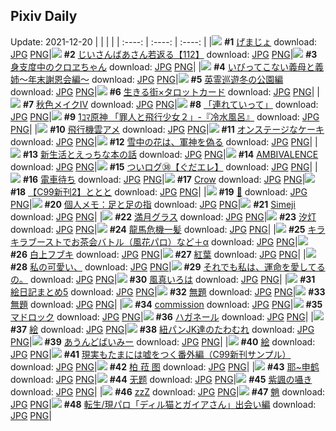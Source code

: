 ## Pixiv Daily
Update: 2021-12-20
|      |      |      |
| :----: | :----: | :----: |
|![](https://pixiv.microyu.workers.dev/c/240x480/img-master/img/2021/12/18/00/00/11/94839116_p0_master1200.jpg) **#1** [げまじょ](https://www.pixiv.net/artworks/94839116) download: [JPG](https://pixiv.microyu.workers.dev/img-original/img/2021/12/18/00/00/11/94839116_p0.jpg) [PNG](https://pixiv.microyu.workers.dev/img-original/img/2021/12/18/00/00/11/94839116_p0.png)|![](https://pixiv.microyu.workers.dev/c/240x480/img-master/img/2021/12/18/11/13/09/94846473_p0_master1200.jpg) **#2** [じいさんばあさん若返る【112】](https://www.pixiv.net/artworks/94846473) download: [JPG](https://pixiv.microyu.workers.dev/img-original/img/2021/12/18/11/13/09/94846473_p0.jpg) [PNG](https://pixiv.microyu.workers.dev/img-original/img/2021/12/18/11/13/09/94846473_p0.png)|![](https://pixiv.microyu.workers.dev/c/240x480/img-master/img/2021/12/18/00/00/06/94839073_p0_master1200.jpg) **#3** [身支度中のクロヱちゃん](https://www.pixiv.net/artworks/94839073) download: [JPG](https://pixiv.microyu.workers.dev/img-original/img/2021/12/18/00/00/06/94839073_p0.jpg) [PNG](https://pixiv.microyu.workers.dev/img-original/img/2021/12/18/00/00/06/94839073_p0.png)|
|![](https://pixiv.microyu.workers.dev/c/240x480/img-master/img/2021/12/18/00/31/04/94840079_p0_master1200.jpg) **#4** [いびってこない義母と義姉～年末謝恩会編～](https://www.pixiv.net/artworks/94840079) download: [JPG](https://pixiv.microyu.workers.dev/img-original/img/2021/12/18/00/31/04/94840079_p0.jpg) [PNG](https://pixiv.microyu.workers.dev/img-original/img/2021/12/18/00/31/04/94840079_p0.png)|![](https://pixiv.microyu.workers.dev/c/240x480/img-master/img/2021/12/19/14/35/55/94872747_p0_master1200.jpg) **#5** [英霊巡遊冬の公園編](https://www.pixiv.net/artworks/94872747) download: [JPG](https://pixiv.microyu.workers.dev/img-original/img/2021/12/19/14/35/55/94872747_p0.jpg) [PNG](https://pixiv.microyu.workers.dev/img-original/img/2021/12/19/14/35/55/94872747_p0.png)|![](https://pixiv.microyu.workers.dev/c/240x480/img-master/img/2021/12/18/00/00/46/94839245_p0_master1200.jpg) **#6** [生きる街×タロットカード](https://www.pixiv.net/artworks/94839245) download: [JPG](https://pixiv.microyu.workers.dev/img-original/img/2021/12/18/00/00/46/94839245_p0.jpg) [PNG](https://pixiv.microyu.workers.dev/img-original/img/2021/12/18/00/00/46/94839245_p0.png)|
|![](https://pixiv.microyu.workers.dev/c/240x480/img-master/img/2021/12/18/00/00/01/94839020_p0_master1200.jpg) **#7** [秋色メイクⅣ](https://www.pixiv.net/artworks/94839020) download: [JPG](https://pixiv.microyu.workers.dev/img-original/img/2021/12/18/00/00/01/94839020_p0.jpg) [PNG](https://pixiv.microyu.workers.dev/img-original/img/2021/12/18/00/00/01/94839020_p0.png)|![](https://pixiv.microyu.workers.dev/c/240x480/img-master/img/2021/12/18/00/00/13/94839131_p0_master1200.jpg) **#8** [「連れていって」](https://www.pixiv.net/artworks/94839131) download: [JPG](https://pixiv.microyu.workers.dev/img-original/img/2021/12/18/00/00/13/94839131_p0.jpg) [PNG](https://pixiv.microyu.workers.dev/img-original/img/2021/12/18/00/00/13/94839131_p0.png)|![](https://pixiv.microyu.workers.dev/c/240x480/img-master/img/2021/12/18/01/20/28/94840425_p0_master1200.jpg) **#9** [1ｺﾏ原神 「罪人と飛行少女２」-『冷水風呂』](https://www.pixiv.net/artworks/94840425) download: [JPG](https://pixiv.microyu.workers.dev/img-original/img/2021/12/18/01/20/28/94840425_p0.jpg) [PNG](https://pixiv.microyu.workers.dev/img-original/img/2021/12/18/01/20/28/94840425_p0.png)|
|![](https://pixiv.microyu.workers.dev/c/240x480/img-master/img/2021/12/18/20/30/00/94855974_p0_master1200.jpg) **#10** [飛行機雲アメ](https://www.pixiv.net/artworks/94855974) download: [JPG](https://pixiv.microyu.workers.dev/img-original/img/2021/12/18/20/30/00/94855974_p0.jpg) [PNG](https://pixiv.microyu.workers.dev/img-original/img/2021/12/18/20/30/00/94855974_p0.png)|![](https://pixiv.microyu.workers.dev/c/240x480/img-master/img/2021/12/19/07/30/00/94867142_p0_master1200.jpg) **#11** [オンステージなケーキ](https://www.pixiv.net/artworks/94867142) download: [JPG](https://pixiv.microyu.workers.dev/img-original/img/2021/12/19/07/30/00/94867142_p0.jpg) [PNG](https://pixiv.microyu.workers.dev/img-original/img/2021/12/19/07/30/00/94867142_p0.png)|![](https://pixiv.microyu.workers.dev/c/240x480/img-master/img/2021/12/18/00/00/13/94839133_p0_master1200.jpg) **#12** [雪中の花は、軍神を偽る](https://www.pixiv.net/artworks/94839133) download: [JPG](https://pixiv.microyu.workers.dev/img-original/img/2021/12/18/00/00/13/94839133_p0.jpg) [PNG](https://pixiv.microyu.workers.dev/img-original/img/2021/12/18/00/00/13/94839133_p0.png)|
|![](https://pixiv.microyu.workers.dev/c/240x480/img-master/img/2021/12/18/21/00/04/94856645_p0_master1200.jpg) **#13** [新生活とえっちな本の話](https://www.pixiv.net/artworks/94856645) download: [JPG](https://pixiv.microyu.workers.dev/img-original/img/2021/12/18/21/00/04/94856645_p0.jpg) [PNG](https://pixiv.microyu.workers.dev/img-original/img/2021/12/18/21/00/04/94856645_p0.png)|![](https://pixiv.microyu.workers.dev/c/240x480/img-master/img/2021/12/18/22/45/26/94859309_p0_master1200.jpg) **#14** [AMBIVALENCE](https://www.pixiv.net/artworks/94859309) download: [JPG](https://pixiv.microyu.workers.dev/img-original/img/2021/12/18/22/45/26/94859309_p0.jpg) [PNG](https://pixiv.microyu.workers.dev/img-original/img/2021/12/18/22/45/26/94859309_p0.png)|![](https://pixiv.microyu.workers.dev/c/240x480/img-master/img/2021/12/18/08/08/57/94844594_p0_master1200.jpg) **#15** [ついログ㊳【ぐだエレ】](https://www.pixiv.net/artworks/94844594) download: [JPG](https://pixiv.microyu.workers.dev/img-original/img/2021/12/18/08/08/57/94844594_p0.jpg) [PNG](https://pixiv.microyu.workers.dev/img-original/img/2021/12/18/08/08/57/94844594_p0.png)|
|![](https://pixiv.microyu.workers.dev/c/240x480/img-master/img/2021/12/18/00/00/27/94839035_p0_master1200.jpg) **#16** [電車待ち](https://www.pixiv.net/artworks/94839035) download: [JPG](https://pixiv.microyu.workers.dev/img-original/img/2021/12/18/00/00/27/94839035_p0.jpg) [PNG](https://pixiv.microyu.workers.dev/img-original/img/2021/12/18/00/00/27/94839035_p0.png)|![](https://pixiv.microyu.workers.dev/c/240x480/img-master/img/2021/12/19/05/56/18/94863669_p0_master1200.jpg) **#17** [Crow](https://www.pixiv.net/artworks/94863669) download: [JPG](https://pixiv.microyu.workers.dev/img-original/img/2021/12/19/05/56/18/94863669_p0.jpg) [PNG](https://pixiv.microyu.workers.dev/img-original/img/2021/12/19/05/56/18/94863669_p0.png)|![](https://pixiv.microyu.workers.dev/c/240x480/img-master/img/2021/12/18/00/35/38/94840176_p0_master1200.jpg) **#18** [【C99新刊2】ととと](https://www.pixiv.net/artworks/94840176) download: [JPG](https://pixiv.microyu.workers.dev/img-original/img/2021/12/18/00/35/38/94840176_p0.jpg) [PNG](https://pixiv.microyu.workers.dev/img-original/img/2021/12/18/00/35/38/94840176_p0.png)|
|![](https://pixiv.microyu.workers.dev/c/240x480/img-master/img/2021/12/18/15/54/09/94850704_p0_master1200.jpg) **#19** [💼](https://www.pixiv.net/artworks/94850704) download: [JPG](https://pixiv.microyu.workers.dev/img-original/img/2021/12/18/15/54/09/94850704_p0.jpg) [PNG](https://pixiv.microyu.workers.dev/img-original/img/2021/12/18/15/54/09/94850704_p0.png)|![](https://pixiv.microyu.workers.dev/c/240x480/img-master/img/2021/12/18/09/00/01/94845039_p0_master1200.jpg) **#20** [個人メモ：足と足の指](https://www.pixiv.net/artworks/94845039) download: [JPG](https://pixiv.microyu.workers.dev/img-original/img/2021/12/18/09/00/01/94845039_p0.jpg) [PNG](https://pixiv.microyu.workers.dev/img-original/img/2021/12/18/09/00/01/94845039_p0.png)|![](https://pixiv.microyu.workers.dev/c/240x480/img-master/img/2021/12/19/11/28/59/94869727_p0_master1200.jpg) **#21** [Simeji](https://www.pixiv.net/artworks/94869727) download: [JPG](https://pixiv.microyu.workers.dev/img-original/img/2021/12/19/11/28/59/94869727_p0.jpg) [PNG](https://pixiv.microyu.workers.dev/img-original/img/2021/12/19/11/28/59/94869727_p0.png)|
|![](https://pixiv.microyu.workers.dev/c/240x480/img-master/img/2021/12/19/20/30/00/94880039_p0_master1200.jpg) **#22** [満月グラス](https://www.pixiv.net/artworks/94880039) download: [JPG](https://pixiv.microyu.workers.dev/img-original/img/2021/12/19/20/30/00/94880039_p0.jpg) [PNG](https://pixiv.microyu.workers.dev/img-original/img/2021/12/19/20/30/00/94880039_p0.png)|![](https://pixiv.microyu.workers.dev/c/240x480/img-master/img/2021/12/18/18/49/13/94853825_p0_master1200.jpg) **#23** [汐灯](https://www.pixiv.net/artworks/94853825) download: [JPG](https://pixiv.microyu.workers.dev/img-original/img/2021/12/18/18/49/13/94853825_p0.jpg) [PNG](https://pixiv.microyu.workers.dev/img-original/img/2021/12/18/18/49/13/94853825_p0.png)|![](https://pixiv.microyu.workers.dev/c/240x480/img-master/img/2021/12/18/22/29/39/94858926_p0_master1200.jpg) **#24** [龍馬危機一髪](https://www.pixiv.net/artworks/94858926) download: [JPG](https://pixiv.microyu.workers.dev/img-original/img/2021/12/18/22/29/39/94858926_p0.jpg) [PNG](https://pixiv.microyu.workers.dev/img-original/img/2021/12/18/22/29/39/94858926_p0.png)|
|![](https://pixiv.microyu.workers.dev/c/240x480/img-master/img/2021/12/18/17/01/27/94851922_p0_master1200.jpg) **#25** [キラキラブーストでお茶会バトル（風花パロ）など＋α](https://www.pixiv.net/artworks/94851922) download: [JPG](https://pixiv.microyu.workers.dev/img-original/img/2021/12/18/17/01/27/94851922_p0.jpg) [PNG](https://pixiv.microyu.workers.dev/img-original/img/2021/12/18/17/01/27/94851922_p0.png)|![](https://pixiv.microyu.workers.dev/c/240x480/img-master/img/2021/12/18/00/05/28/94839436_p0_master1200.jpg) **#26** [白上フブキ](https://www.pixiv.net/artworks/94839436) download: [JPG](https://pixiv.microyu.workers.dev/img-original/img/2021/12/18/00/05/28/94839436_p0.jpg) [PNG](https://pixiv.microyu.workers.dev/img-original/img/2021/12/18/00/05/28/94839436_p0.png)|![](https://pixiv.microyu.workers.dev/c/240x480/img-master/img/2021/12/19/08/14/45/94861285_p0_master1200.jpg) **#27** [紅葉](https://www.pixiv.net/artworks/94861285) download: [JPG](https://pixiv.microyu.workers.dev/img-original/img/2021/12/19/08/14/45/94861285_p0.jpg) [PNG](https://pixiv.microyu.workers.dev/img-original/img/2021/12/19/08/14/45/94861285_p0.png)|
|![](https://pixiv.microyu.workers.dev/c/240x480/img-master/img/2021/12/18/00/22/33/94839901_p0_master1200.jpg) **#28** [私の可愛い、](https://www.pixiv.net/artworks/94839901) download: [JPG](https://pixiv.microyu.workers.dev/img-original/img/2021/12/18/00/22/33/94839901_p0.jpg) [PNG](https://pixiv.microyu.workers.dev/img-original/img/2021/12/18/00/22/33/94839901_p0.png)|![](https://pixiv.microyu.workers.dev/c/240x480/img-master/img/2021/12/18/16/50/42/94851709_p0_master1200.jpg) **#29** [それでも私は、運命を愛してるの。](https://www.pixiv.net/artworks/94851709) download: [JPG](https://pixiv.microyu.workers.dev/img-original/img/2021/12/18/16/50/42/94851709_p0.jpg) [PNG](https://pixiv.microyu.workers.dev/img-original/img/2021/12/18/16/50/42/94851709_p0.png)|![](https://pixiv.microyu.workers.dev/c/240x480/img-master/img/2021/12/19/12/09/27/94870410_p0_master1200.jpg) **#30** [風真いろは](https://www.pixiv.net/artworks/94870410) download: [JPG](https://pixiv.microyu.workers.dev/img-original/img/2021/12/19/12/09/27/94870410_p0.jpg) [PNG](https://pixiv.microyu.workers.dev/img-original/img/2021/12/19/12/09/27/94870410_p0.png)|
|![](https://pixiv.microyu.workers.dev/c/240x480/img-master/img/2021/12/19/18/06/34/94876823_p0_master1200.jpg) **#31** [絵日記まとめ5](https://www.pixiv.net/artworks/94876823) download: [JPG](https://pixiv.microyu.workers.dev/img-original/img/2021/12/19/18/06/34/94876823_p0.jpg) [PNG](https://pixiv.microyu.workers.dev/img-original/img/2021/12/19/18/06/34/94876823_p0.png)|![](https://pixiv.microyu.workers.dev/c/240x480/img-master/img/2021/12/19/21/36/52/94881861_p0_master1200.jpg) **#32** [無題](https://www.pixiv.net/artworks/94881861) download: [JPG](https://pixiv.microyu.workers.dev/img-original/img/2021/12/19/21/36/52/94881861_p0.jpg) [PNG](https://pixiv.microyu.workers.dev/img-original/img/2021/12/19/21/36/52/94881861_p0.png)|![](https://pixiv.microyu.workers.dev/c/240x480/img-master/img/2021/12/18/00/19/41/94839822_p0_master1200.jpg) **#33** [無題](https://www.pixiv.net/artworks/94839822) download: [JPG](https://pixiv.microyu.workers.dev/img-original/img/2021/12/18/00/19/41/94839822_p0.jpg) [PNG](https://pixiv.microyu.workers.dev/img-original/img/2021/12/18/00/19/41/94839822_p0.png)|
|![](https://pixiv.microyu.workers.dev/c/240x480/img-master/img/2021/12/18/00/17/36/94839760_p0_master1200.jpg) **#34** [commission](https://www.pixiv.net/artworks/94839760) download: [JPG](https://pixiv.microyu.workers.dev/img-original/img/2021/12/18/00/17/36/94839760_p0.jpg) [PNG](https://pixiv.microyu.workers.dev/img-original/img/2021/12/18/00/17/36/94839760_p0.png)|![](https://pixiv.microyu.workers.dev/c/240x480/img-master/img/2021/12/18/15/16/07/94850045_p0_master1200.jpg) **#35** [マドロック](https://www.pixiv.net/artworks/94850045) download: [JPG](https://pixiv.microyu.workers.dev/img-original/img/2021/12/18/15/16/07/94850045_p0.jpg) [PNG](https://pixiv.microyu.workers.dev/img-original/img/2021/12/18/15/16/07/94850045_p0.png)|![](https://pixiv.microyu.workers.dev/c/240x480/img-master/img/2021/12/19/00/02/11/94861592_p0_master1200.jpg) **#36** [ハガネール](https://www.pixiv.net/artworks/94861592) download: [JPG](https://pixiv.microyu.workers.dev/img-original/img/2021/12/19/00/02/11/94861592_p0.jpg) [PNG](https://pixiv.microyu.workers.dev/img-original/img/2021/12/19/00/02/11/94861592_p0.png)|
|![](https://pixiv.microyu.workers.dev/c/240x480/img-master/img/2021/12/19/23/02/14/94884389_p0_master1200.jpg) **#37** [絵](https://www.pixiv.net/artworks/94884389) download: [JPG](https://pixiv.microyu.workers.dev/img-original/img/2021/12/19/23/02/14/94884389_p0.jpg) [PNG](https://pixiv.microyu.workers.dev/img-original/img/2021/12/19/23/02/14/94884389_p0.png)|![](https://pixiv.microyu.workers.dev/c/240x480/img-master/img/2021/12/18/20/20/17/94855733_p0_master1200.jpg) **#38** [紐パンJK達のたわむれ](https://www.pixiv.net/artworks/94855733) download: [JPG](https://pixiv.microyu.workers.dev/img-original/img/2021/12/18/20/20/17/94855733_p0.jpg) [PNG](https://pixiv.microyu.workers.dev/img-original/img/2021/12/18/20/20/17/94855733_p0.png)|![](https://pixiv.microyu.workers.dev/c/240x480/img-master/img/2021/12/18/00/00/06/94839064_p0_master1200.jpg) **#39** [あうんどばいみー](https://www.pixiv.net/artworks/94839064) download: [JPG](https://pixiv.microyu.workers.dev/img-original/img/2021/12/18/00/00/06/94839064_p0.jpg) [PNG](https://pixiv.microyu.workers.dev/img-original/img/2021/12/18/00/00/06/94839064_p0.png)|
|![](https://pixiv.microyu.workers.dev/c/240x480/img-master/img/2021/12/18/22/31/25/94858970_p0_master1200.jpg) **#40** [絵](https://www.pixiv.net/artworks/94858970) download: [JPG](https://pixiv.microyu.workers.dev/img-original/img/2021/12/18/22/31/25/94858970_p0.jpg) [PNG](https://pixiv.microyu.workers.dev/img-original/img/2021/12/18/22/31/25/94858970_p0.png)|![](https://pixiv.microyu.workers.dev/c/240x480/img-master/img/2021/12/19/18/25/07/94876670_p0_master1200.jpg) **#41** [現実もたまには嘘をつく番外編（C99新刊サンプル）](https://www.pixiv.net/artworks/94876670) download: [JPG](https://pixiv.microyu.workers.dev/img-original/img/2021/12/19/18/25/07/94876670_p0.jpg) [PNG](https://pixiv.microyu.workers.dev/img-original/img/2021/12/19/18/25/07/94876670_p0.png)|![](https://pixiv.microyu.workers.dev/c/240x480/img-master/img/2021/12/18/07/00/01/94844070_p0_master1200.jpg) **#42** [柏 菈 图](https://www.pixiv.net/artworks/94844070) download: [JPG](https://pixiv.microyu.workers.dev/img-original/img/2021/12/18/07/00/01/94844070_p0.jpg) [PNG](https://pixiv.microyu.workers.dev/img-original/img/2021/12/18/07/00/01/94844070_p0.png)|
|![](https://pixiv.microyu.workers.dev/c/240x480/img-master/img/2021/12/18/01/10/55/94840836_p0_master1200.jpg) **#43** [耶~申鹤](https://www.pixiv.net/artworks/94840836) download: [JPG](https://pixiv.microyu.workers.dev/img-original/img/2021/12/18/01/10/55/94840836_p0.jpg) [PNG](https://pixiv.microyu.workers.dev/img-original/img/2021/12/18/01/10/55/94840836_p0.png)|![](https://pixiv.microyu.workers.dev/c/240x480/img-master/img/2021/12/18/00/05/29/94839438_p0_master1200.jpg) **#44** [无题](https://www.pixiv.net/artworks/94839438) download: [JPG](https://pixiv.microyu.workers.dev/img-original/img/2021/12/18/00/05/29/94839438_p0.jpg) [PNG](https://pixiv.microyu.workers.dev/img-original/img/2021/12/18/00/05/29/94839438_p0.png)|![](https://pixiv.microyu.workers.dev/c/240x480/img-master/img/2021/12/18/00/00/08/94839090_p0_master1200.jpg) **#45** [紫諷の囁き](https://www.pixiv.net/artworks/94839090) download: [JPG](https://pixiv.microyu.workers.dev/img-original/img/2021/12/18/00/00/08/94839090_p0.jpg) [PNG](https://pixiv.microyu.workers.dev/img-original/img/2021/12/18/00/00/08/94839090_p0.png)|
|![](https://pixiv.microyu.workers.dev/c/240x480/img-master/img/2021/12/19/00/00/03/94861289_p0_master1200.jpg) **#46** [zzZ](https://www.pixiv.net/artworks/94861289) download: [JPG](https://pixiv.microyu.workers.dev/img-original/img/2021/12/19/00/00/03/94861289_p0.jpg) [PNG](https://pixiv.microyu.workers.dev/img-original/img/2021/12/19/00/00/03/94861289_p0.png)|![](https://pixiv.microyu.workers.dev/c/240x480/img-master/img/2021/12/18/22/07/54/94858415_p0_master1200.jpg) **#47** [魈](https://www.pixiv.net/artworks/94858415) download: [JPG](https://pixiv.microyu.workers.dev/img-original/img/2021/12/18/22/07/54/94858415_p0.jpg) [PNG](https://pixiv.microyu.workers.dev/img-original/img/2021/12/18/22/07/54/94858415_p0.png)|![](https://pixiv.microyu.workers.dev/c/240x480/img-master/img/2021/12/18/11/55/24/94847026_p0_master1200.jpg) **#48** [転生/現パロ「ディル猫とガイアさん」出会い編](https://www.pixiv.net/artworks/94847026) download: [JPG](https://pixiv.microyu.workers.dev/img-original/img/2021/12/18/11/55/24/94847026_p0.jpg) [PNG](https://pixiv.microyu.workers.dev/img-original/img/2021/12/18/11/55/24/94847026_p0.png)|
